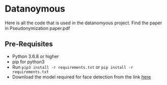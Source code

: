 # Datanoymous

Here is all the code that is used in the datanomyous project.
Find the paper in Pseudonymization paper.pdf

## Pre-Requisites
- Python 3.6.8 or higher
- pip for python3
- Run `pip3 install -r requirements.txt` or `pip install -r requirements.txt`
- Download the model required for face detection from the link [here](https://github.com/AKSHAYUBHAT/TensorFace/raw/master/openface/models/dlib/shape_predictor_68_face_landmarks.dat)
